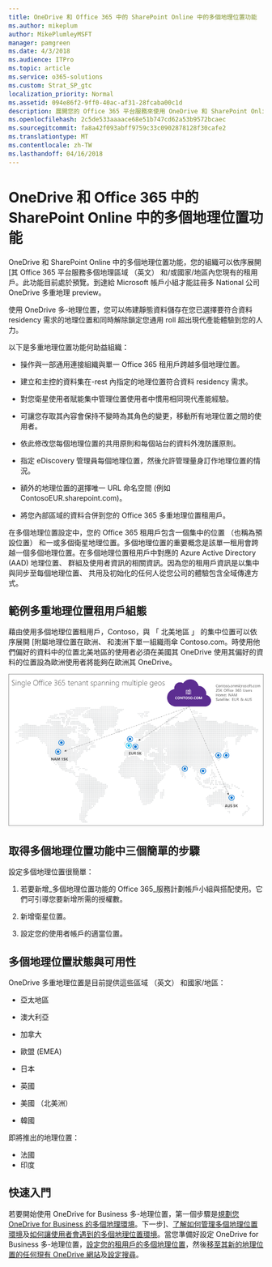 ```yaml
---
title: OneDrive 和 Office 365 中的 SharePoint Online 中的多個地理位置功能
ms.author: mikeplum
author: MikePlumleyMSFT
manager: pamgreen
ms.date: 4/3/2018
ms.audience: ITPro
ms.topic: article
ms.service: o365-solutions
ms.custom: Strat_SP_gtc
localization_priority: Normal
ms.assetid: 094e86f2-9ff0-40ac-af31-28fcaba00c1d
description: 展開您的 Office 365 平台服務來使用 OneDrive 和 SharePoint Online 中的多個地理位置功能的多個地理區域。
ms.openlocfilehash: 2c5de533aaaace68e51b747cd62a53b9572bcaec
ms.sourcegitcommit: fa8a42f093abff9759c33c0902878128f30cafe2
ms.translationtype: MT
ms.contentlocale: zh-TW
ms.lasthandoff: 04/16/2018
---
```

# <a name="multi-geo-capabilities-in-onedrive-and-sharepoint-online-in-office-365"></a>OneDrive 和 Office 365 中的 SharePoint Online 中的多個地理位置功能

OneDrive 和 SharePoint Online 中的多個地理位置功能，您的組織可以依序展開 [其 Office 365 平台服務多個地理區域 （英文） 和/或國家/地區內您現有的租用戶。此功能目前處於預覽。到達給 Microsoft 帳戶小組才能註冊多 National 公司 OneDrive 多重地理 preview。
  
使用 OneDrive 多-地理位置，您可以佈建靜態資料儲存在您已選擇要符合資料 residency 需求的地理位置和同時解除鎖定您通用 roll 超出現代產能體驗到您的人力。
  
以下是多重地理位置功能何助益組織：
  
- 操作與一部通用連接組織與單一 Office 365 租用戶跨越多個地理位置。
    
- 建立和主控的資料集在-rest 內指定的地理位置符合資料 residency 需求。
    
- 對您衛星使用者賦能集中管理位置使用者中慣用相同現代產能經驗。
    
- 可讓您存取其內容會保持不變時為其角色的變更，移動所有地理位置之間的使用者。
    
- 依此修改您每個地理位置的共用原則和每個站台的資料外洩防護原則。
    
- 指定 eDiscovery 管理員每個地理位置，然後允許管理量身訂作地理位置的情況。
    
- 額外的地理位置的選擇唯一 URL 命名空間 (例如 ContosoEUR.sharepoint.com)。
    
- 將您內部區域的資料合併到您的 Office 365 多重地理位置租用戶。
    
在多個地理位置設定中，您的 Office 365 租用戶包含一個集中的位置 （也稱為預設位置） 和一或多個衛星地理位置。多個地理位置的重要概念是該單一租用會跨越一個多個地理位置。在多個地理位置租用戶中對應的 Azure Active Directory (AAD) 地理位置、 群組及使用者資訊的相關資訊。因為您的租用戶資訊是以集中與同步至每個地理位置、 共用及初始化的任何人從您公司的體驗包含全域傳達方式。
  
## <a name="sample-multi-geo-tenant-configuration"></a>範例多重地理位置租用戶組態

藉由使用多個地理位置租用戶，Contoso，與 「 北美地區 」 的集中位置可以依序展開 [附屬地理位置在歐洲、 和澳洲下單一組織雨傘 Contoso.com。時使用他們偏好的資料中的位置北美地區的使用者必須在美國其 OneDrive 使用其偏好的資料的位置設為歐洲使用者將能夠在歐洲其 OneDrive。
  
![World 顯示 Contoso 的地理位置及其他可用的地理位置的分佈圖](images/df317ccc-2e53-411d-9211-a5aee63ca1e5.png)
  
## <a name="get-multi-geo-features-in-three-simple-steps"></a>取得多個地理位置功能中三個簡單的步驟

設定多個地理位置很簡單：
  
1. 若要新增_多個地理位置功能的 Office 365_服務計劃帳戶小組與搭配使用。它們可引導您要新增所需的授權數。
    
2. 新增衛星位置。
    
3. 設定您的使用者帳戶的適當位置。
    
## <a name="multi-geo-status-and-availability"></a>多個地理位置狀態與可用性

OneDrive 多重地理位置是目前提供這些區域 （英文） 和國家/地區：
  
- 亞太地區
    
- 澳大利亞
    
- 加拿大
    
- 歐盟 (EMEA)
    
- 日本
    
- 英國
    
- 美國 （北美洲）
    
- 韓國
      
即將推出的地理位置：
  
- 法國
- 印度
    
## <a name="getting-started"></a>快速入門

若要開始使用 OneDrive for Business 多-地理位置，第一個步驟是[規劃您 OneDrive for Business 的多個地理環境](plan-for-multi-geo.md)。下一步]、[了解如何管理多個地理位置環境](administering-a-multi-geo-environment.md)及[如何讓使用者會遇到的多個地理位置環境](multi-geo-user-experience.md)。當您準備好設定 OneDrive for Business 多-地理位置，[設定您的租用戶的多個地理位置](multi-geo-tenant-configuration.md)，然後[移至其新的地理位置的任何現有 OneDrive 網站](move-onedrive-between-geo-locations.md)及[設定搜尋](configure-search-for-multi-geo.md)。
